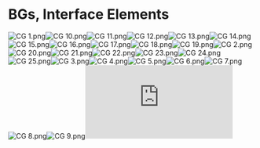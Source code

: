 # BGs, Interface Elements

![CG 1.png](https://raw.githubusercontent.com/Klokinator/FE-Repo/main/BGs,%20Interface%20Elements/Background%20CGs/AW2%20CGs%20%7BArima%7D/CG%201.png "CG 1.png")![CG 10.png](https://raw.githubusercontent.com/Klokinator/FE-Repo/main/BGs,%20Interface%20Elements/Background%20CGs/AW2%20CGs%20%7BArima%7D/CG%2010.png "CG 10.png")![CG 11.png](https://raw.githubusercontent.com/Klokinator/FE-Repo/main/BGs,%20Interface%20Elements/Background%20CGs/AW2%20CGs%20%7BArima%7D/CG%2011.png "CG 11.png")![CG 12.png](https://raw.githubusercontent.com/Klokinator/FE-Repo/main/BGs,%20Interface%20Elements/Background%20CGs/AW2%20CGs%20%7BArima%7D/CG%2012.png "CG 12.png")![CG 13.png](https://raw.githubusercontent.com/Klokinator/FE-Repo/main/BGs,%20Interface%20Elements/Background%20CGs/AW2%20CGs%20%7BArima%7D/CG%2013.png "CG 13.png")![CG 14.png](https://raw.githubusercontent.com/Klokinator/FE-Repo/main/BGs,%20Interface%20Elements/Background%20CGs/AW2%20CGs%20%7BArima%7D/CG%2014.png "CG 14.png")![CG 15.png](https://raw.githubusercontent.com/Klokinator/FE-Repo/main/BGs,%20Interface%20Elements/Background%20CGs/AW2%20CGs%20%7BArima%7D/CG%2015.png "CG 15.png")![CG 16.png](https://raw.githubusercontent.com/Klokinator/FE-Repo/main/BGs,%20Interface%20Elements/Background%20CGs/AW2%20CGs%20%7BArima%7D/CG%2016.png "CG 16.png")![CG 17.png](https://raw.githubusercontent.com/Klokinator/FE-Repo/main/BGs,%20Interface%20Elements/Background%20CGs/AW2%20CGs%20%7BArima%7D/CG%2017.png "CG 17.png")![CG 18.png](https://raw.githubusercontent.com/Klokinator/FE-Repo/main/BGs,%20Interface%20Elements/Background%20CGs/AW2%20CGs%20%7BArima%7D/CG%2018.png "CG 18.png")![CG 19.png](https://raw.githubusercontent.com/Klokinator/FE-Repo/main/BGs,%20Interface%20Elements/Background%20CGs/AW2%20CGs%20%7BArima%7D/CG%2019.png "CG 19.png")![CG 2.png](https://raw.githubusercontent.com/Klokinator/FE-Repo/main/BGs,%20Interface%20Elements/Background%20CGs/AW2%20CGs%20%7BArima%7D/CG%202.png "CG 2.png")![CG 20.png](https://raw.githubusercontent.com/Klokinator/FE-Repo/main/BGs,%20Interface%20Elements/Background%20CGs/AW2%20CGs%20%7BArima%7D/CG%2020.png "CG 20.png")![CG 21.png](https://raw.githubusercontent.com/Klokinator/FE-Repo/main/BGs,%20Interface%20Elements/Background%20CGs/AW2%20CGs%20%7BArima%7D/CG%2021.png "CG 21.png")![CG 22.png](https://raw.githubusercontent.com/Klokinator/FE-Repo/main/BGs,%20Interface%20Elements/Background%20CGs/AW2%20CGs%20%7BArima%7D/CG%2022.png "CG 22.png")![CG 23.png](https://raw.githubusercontent.com/Klokinator/FE-Repo/main/BGs,%20Interface%20Elements/Background%20CGs/AW2%20CGs%20%7BArima%7D/CG%2023.png "CG 23.png")![CG 24.png](https://raw.githubusercontent.com/Klokinator/FE-Repo/main/BGs,%20Interface%20Elements/Background%20CGs/AW2%20CGs%20%7BArima%7D/CG%2024.png "CG 24.png")![CG 25.png](https://raw.githubusercontent.com/Klokinator/FE-Repo/main/BGs,%20Interface%20Elements/Background%20CGs/AW2%20CGs%20%7BArima%7D/CG%2025.png "CG 25.png")![CG 3.png](https://raw.githubusercontent.com/Klokinator/FE-Repo/main/BGs,%20Interface%20Elements/Background%20CGs/AW2%20CGs%20%7BArima%7D/CG%203.png "CG 3.png")![CG 4.png](https://raw.githubusercontent.com/Klokinator/FE-Repo/main/BGs,%20Interface%20Elements/Background%20CGs/AW2%20CGs%20%7BArima%7D/CG%204.png "CG 4.png")![CG 5.png](https://raw.githubusercontent.com/Klokinator/FE-Repo/main/BGs,%20Interface%20Elements/Background%20CGs/AW2%20CGs%20%7BArima%7D/CG%205.png "CG 5.png")![CG 6.png](https://raw.githubusercontent.com/Klokinator/FE-Repo/main/BGs,%20Interface%20Elements/Background%20CGs/AW2%20CGs%20%7BArima%7D/CG%206.png "CG 6.png")![CG 7.png](https://raw.githubusercontent.com/Klokinator/FE-Repo/main/BGs,%20Interface%20Elements/Background%20CGs/AW2%20CGs%20%7BArima%7D/CG%207.png "CG 7.png")![CG 8.png](https://raw.githubusercontent.com/Klokinator/FE-Repo/main/BGs,%20Interface%20Elements/Background%20CGs/AW2%20CGs%20%7BArima%7D/CG%208.png "CG 8.png")![CG 9.png](https://raw.githubusercontent.com/Klokinator/FE-Repo/main/BGs,%20Interface%20Elements/Background%20CGs/AW2%20CGs%20%7BArima%7D/CG%209.png "CG 9.png")![CREDITS.txt](https://raw.githubusercontent.com/Klokinator/FE-Repo/main/BGs,%20Interface%20Elements/Background%20CGs/AW2%20CGs%20%7BArima%7D/CREDITS.txt "CREDITS.txt")